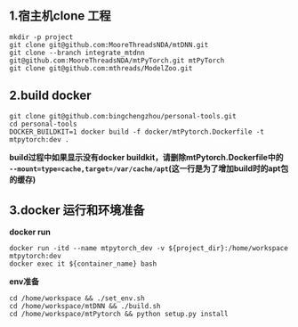 

## 1.宿主机clone 工程

```shell
mkdir -p project
git clone git@github.com:MooreThreadsNDA/mtDNN.git
git clone --branch integrate_mtdnn git@github.com:MooreThreadsNDA/mtPyTorch.git mtPyTorch
git clone git@github.com:mthreads/ModelZoo.git
```

## 2.build docker
```sheel
git clone git@github.com:bingchengzhou/personal-tools.git
cd personal-tools
DOCKER_BUILDKIT=1 docker build -f docker/mtPytorch.Dockerfile -t mtpytorch:dev .
```

**build过程中如果显示没有docker buildkit，请删除mtPytorch.Dockerfile中的` --mount=type=cache,target=/var/cache/apt`(这一行是为了增加build时的apt包的缓存)**

## 3.docker 运行和环境准备

__docker run__

```shell
docker run -itd --name mtpytorch_dev -v ${project_dir}:/home/workspace mtpytorch:dev
docker exec it ${container_name} bash
```

__env准备__
```shell
cd /home/workspace && ./set_env.sh
cd /home/workspace/mtDNN && ./build.sh
cd /home/workspace/mtPytorch && python setup.py install
```



